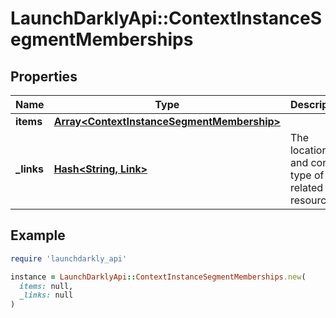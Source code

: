 # LaunchDarklyApi::ContextInstanceSegmentMemberships

## Properties

| Name | Type | Description | Notes |
| ---- | ---- | ----------- | ----- |
| **items** | [**Array&lt;ContextInstanceSegmentMembership&gt;**](ContextInstanceSegmentMembership.md) |  |  |
| **_links** | [**Hash&lt;String, Link&gt;**](Link.md) | The location and content type of related resources |  |

## Example

```ruby
require 'launchdarkly_api'

instance = LaunchDarklyApi::ContextInstanceSegmentMemberships.new(
  items: null,
  _links: null
)
```

